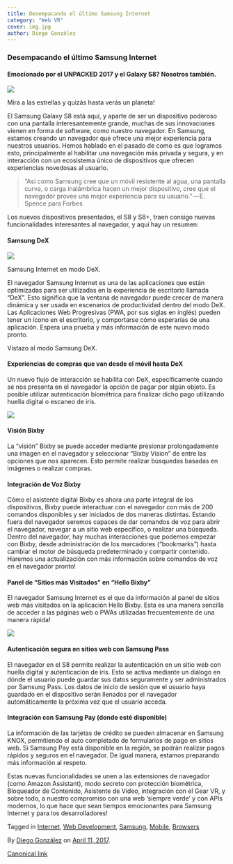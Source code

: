 ```yaml
---
title: Desempacando el último Samsung Internet
category: "Web VR"
cover: img.jpg
author: Diego González
---
```


### Desempacando el último Samsung Internet

#### Emocionado por el UNPACKED 2017 y el Galaxy S8? Nosotros también.

![](https://cdn-images-1.medium.com/max/2000/1*158R-Z2u50od9HZaB67U9A.jpeg)

Mira a las estrellas y quizás hasta verás un planeta!

El Samsung Galaxy S8 está aquí, y aparte de ser un dispositivo poderoso con una pantalla interesantemente grande, muchas de sus innovaciones vienen en forma de software, como nuestro navegador. En Samsung, estamos creando un navegador que ofrece una mejor experiencia para nuestros usuarios. Hemos hablado en el pasado de como es que logramos esto, principalmente al habilitar una navegación más privada y segura, y en interacción con un ecosistema único de dispositivos que ofrecen experiencias novedosas al usuario.

> “Así como Samsung cree que un móvil resistente al agua, una pantalla curva, o carga inalámbrica hacen un mejor dispositivo, cree que el navegador provee una mejor experiencia para su usuario.” — E. Spence para Forbes

Los nuevos dispositivos presentados, el S8 y S8+, traen consigo nuevas funcionalidades interesantes al navegador, y aquí hay un resumen:

#### Samsung DeX

![](https://cdn-images-1.medium.com/max/1000/1*ec7e8mRtmeKhYTLGw0KKYg.png)

Samsung Internet en modo DeX.

El navegador Samsung Internet es una de las aplicaciones que están optimizadas para ser utilizadas en la experiencia de escritorio llamada “DeX”. Esto significa que la ventana de navegador puede crecer de manera dinámica y ser usada en escenarios de productividad dentro del modo DeX. Las Aplicaciones Web Progresivas (PWA, por sus siglas en inglés) pueden tener un ícono en el escritorio, y comportarse cómo esperarías de una aplicación. Espera una prueba y más información de este nuevo modo pronto.

Vistazo al modo Samsung DeX.

#### Experiencias de compras que van desde el móvil hasta DeX

Un nuevo flujo de interacción se habilita con DeX, específicamente cuando se nos presenta en el navegador la opción de pagar por algún objeto. Es posible utilizar autenticación biométrica para finalizar dicho pago utilizando huella digital o escaneo de iris.

![](https://cdn-images-1.medium.com/max/600/1*3MGgyRrYchJ8y0V9nObjyg.jpeg)

#### Visión Bixby

La “visión” Bixby se puede acceder mediante presionar prolongadamente una imagen en el navegador y seleccionar “Bixby Vision” de entre las opciones que nos aparecen. Esto permite realizar búsquedas basadas en imágenes o realizar compras.

#### Integración de Voz Bixby

Cómo el asistente digital Bixby es ahora una parte integral de los dispositivos, Bixby puede interactuar con el navegador con más de 200 comandos disponibles y ser iniciados de dos maneras distintas. Estando fuera del navegador seremos capaces de dar comandos de voz para abrir el navegador, navegar a un sitio web específico, o realizar una búsqueda. Dentro del navegador, hay muchas interacciones que podemos empezar con Bixby, desde administración de los marcadores (“bookmarks”) hasta cambiar el motor de búsqueda predeterminado y compartir contenido. Haremos una actualización con más información sobre comandos de voz en el navegador pronto!

#### Panel de “Sitios más Visitados” en “Hello Bixby”

El navegador Samsung Internet es el que da información al panel de sitios web más visitados en la aplicación Hello Bixby. Esta es una manera sencilla de acceder a las páginas web o PWAs utilizadas frecuentemente de una manera rápida!

![](https://cdn-images-1.medium.com/max/800/1*LekK0QY0Ak1qcmBlUKaRQg.png)

#### Autenticación segura en sitios web con Samsung Pass

El navegador en el S8 permite realizar la autenticación en un sitio web con huella digital y autenticación de iris. Esto se activa mediante un diálogo en dónde el usuario puede guardar sus datos seguramente y ser administrados por Samsung Pass. Los datos de inicio de sesión que el usuario haya guardado en el dispositivo serán llenados por el navegador automáticamente la próxima vez que el usuario acceda.

#### Integración con Samsung Pay (donde esté disponible)

La información de las tarjetas de crédito se pueden almacenar en Samsung KNOX, permitiendo el auto completado de formularios de pago en sitios web. Si Samsung Pay está disponible en la región, se podrán realizar pagos rápidos y seguros en el navegador. De igual manera, estamos preparando más información al respeto.

Estas nuevas funcionalidades se unen a las extensiones de navegador (como Amazon Assistant), modo secreto con protección biométrica, Bloqueador de Contenido, Asistente de Video, integración con el Gear VR, y sobre todo, a nuestro compromiso con una web ‘siempre verde’ y con APIs modernos, lo que hace que sean tiempos emocionantes para Samsung Internet y para los desarrolladores!

Tagged in [Internet](https://medium.com/tag/internet), [Web Development](https://medium.com/tag/web-development), [Samsung](https://medium.com/tag/samsung), [Mobile](https://medium.com/tag/mobile), [Browsers](https://medium.com/tag/browsers)

By [Diego González](https://medium.com/@diekus) on [April 11, 2017](https://medium.com/p/538cf3c8994d).

[Canonical link](https://medium.com/@diekus/desempacando-el-%C3%BAltimo-samsung-internet-538cf3c8994d)
